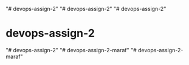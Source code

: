 "# devops-assign-2" 
"# devops-assign-2" 
"# devops-assign-2" 
# devops-assign-2
"# devops-assign-2" 
"# devops-assign-2-maraf" 
"# devops-assign-2-maraf" 
